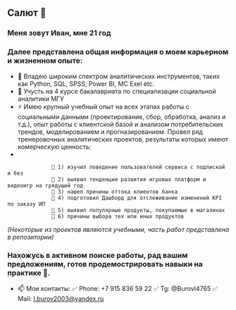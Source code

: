 ## Салют 👋


### Меня зовут Иван, мне 21 год 

### Далее представлена общая информация о моем карьерном и жизненном опыте: 

- 🔭 Владею широким спектром аналитических инструментов, таких как Python, SQL, SPSS, Power BI, MC Exel etc. 
- 🌱 Учусть на 4 курсе бакалавриата по специализации социальной аналитики МГУ
- ⚡ Имею крупный учебный опыт на всех этапах работы с социальными данными (проектирование, сбор, обработка, анализ и т.д.), опыт работы с клиентской базой и анализом потребительских трендов, моделированием и прогназированием. Провел ряд тренеровочных аналитических проектов, результаты которых имеют комерческую ценность:
- 
                  
                  🔶 1) изучил поведение пользователей сервиса с подпиской и без
                  🔶 2) выявил тенденции развития игровых платформ и видеоигр на грядущий год
                  🔶 3) нашел причины оттока клиентов банка
                  🔶 4) подготовил Дашборд для отслеживание изменений KPI по заказу ИП 
                  🔶 5) выявил популярные продукты, покупаемые в магазинах
                  🔶 6) причины выбора тех или иных продуктов
  *(Некоторые из проектов являются учебными, часть работ представлена в репозитории)*

### Нахожусь в активном поиске работы, рад вашим предложениям, готов продемострировать навыки на практике 🤩.


- 📫 Мои контакты:      ✅ Phone: +7 915 836 59 22
                             ✅ Tg: @BurovI4765
                                ✅ Mail: I.burov2003@yandex.ru



